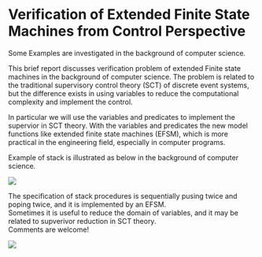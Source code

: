 # Verification of Extended Finite State Machines from Control Perspective

Some Examples are investigated in the background of computer science.  

This brief report discusses verification problem of extended Finite state machines in the background of computer science.  The problem is related to the traditional supervisory control theory (SCT) of discrete event systems, but the difference exists in using variables to reduce the computational complexity and implement the control.  

In particular we will use the variables and predicates to implement the supervior in SCT theory. With the variables and predicates the new model functions like extended finite state machines (EFSM), which is more practical in the engineering field, especially in computer programs.  

Example of stack is illustrated as below in the background of computer science.  

![](https://github.com/godisreal/Verification-Control-EFSM/blob/master/img/EFSM01.PNG)

The specification of stack procedures is sequentially pusing twice and poping twice, and it is implemented by an EFSM.  
Sometimes it is useful to reduce the domain of variables, and it may be related to supverivor reduction in SCT theory.  
Comments are welcome!  

![](https://github.com/godisreal/Verification-Control-EFSM/blob/master/img/spec.PNG)
